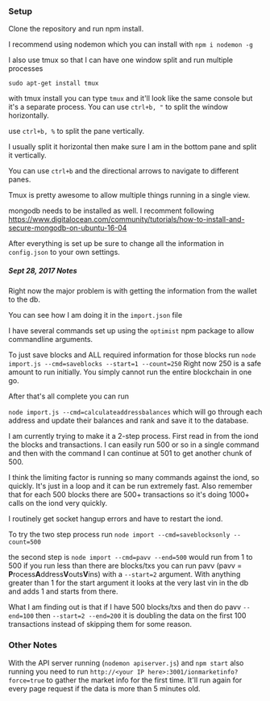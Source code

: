 ### Setup
Clone the repository and run npm install.

I recommend using nodemon which you can install with `npm i nodemon -g`

I also use tmux so that I can have one window split and run multiple processes

`sudo apt-get install tmux`

with tmux install you can type `tmux` and it'll look like the same console but it's a separate process. You can use `ctrl+b, "` to split the window horizontally.

use `ctrl+b, %` to split the pane vertically.

I usually split it horizontal then make sure I am in the bottom pane and split it vertically.

You can use `ctrl+b` and the directional arrows to navigate to different panes.

Tmux is pretty awesome to allow multiple things running in a single view.

mongodb needs to be installed as well. I recomment following https://www.digitalocean.com/community/tutorials/how-to-install-and-secure-mongodb-on-ubuntu-16-04

After everything is set up be sure to change all the information in `config.json` to your own settings.

##### Sept 28, 2017 Notes

 Right now the major problem is with getting the information from the wallet to the db.

 You can see how I am doing it in the `import.json` file

 I have several commands set up using the `optimist` npm package to allow commandline arguments.

 To just save blocks and ALL required information for those blocks run
 `node import.js --cmd=saveblocks --start=1 --count=250` Right now 250 is a safe amount to run initially. You simply cannot run the entire blockchain in one go.

 After that's all complete you can run

 `node import.js --cmd=calculateaddressbalances` which will go through each address and update their balances and rank and save it to the database.

 I am currently trying to make it a 2-step process. First read in from the iond the blocks and transactions. I can easily run 500 or so in a single command and then with the command I can continue at 501 to get another chunk of 500.

 I think the limiting factor is running so many commands against the iond, so quickly. It's just in a loop and it can be run extremely fast. Also remember that for each 500 blocks there are 500+ transactions so it's doing 1000+ calls on the iond very quickly.

 I routinely get socket hangup errors and have to restart the iond.

 To try the two step process run `node import --cmd=saveblocksonly --count=500`

 the second step is `node import --cmd=pavv --end=500` would run from 1 to 500 if you run less than there are blocks/txs you can run pavv (pavv = **P**rocess**A**ddress**V**outs**V**ins) with a `--start=2` argument. With anything greater than 1 for the start argument it looks at the very last vin in the db and adds 1 and starts from there.

 What I am finding out is that if I have 500 blocks/txs and then do pavv `--end=100` then `--start=2 --end=200` it is doubling the data on the first 100 transactions instead of skipping them for some reason.

### Other Notes

With the API server running (`nodemon apiserver.js`) and `npm start` also running you need to run `http://<your IP here>:3001/ionmarketinfo?force=true` to gather the market info for the first time. It'll run again for every page request if the data is more than 5 minutes old.